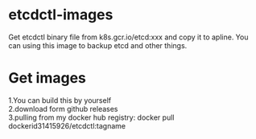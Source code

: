 # etcdctl-images
Get etcdctl binary file from k8s.gcr.io/etcd:xxx and copy it to apline. You can using this image to backup etcd and other things.  
# Get images
1.You can build this by yourself  
2.download form github releases  
3.pulling from my docker hub registry: docker pull dockerid31415926/etcdctl:tagname

